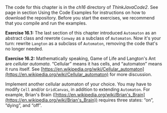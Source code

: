 The code for this chapter is in the *ch16* directory of *ThinkJavaCode2*. See page in section Using the Code Examples for instructions on how to download the repository. Before you start the exercises, we recommend that you compile and run the examples.

**Exercise 16.1:**
The last section of this chapter introduced `Automaton` as an abstract class and rewrote `Conway` as a subclass of `Automaton`. Now it's your turn: rewrite `Langton` as a subclass of `Automaton`, removing the code that's no longer needed.


**Exercise 16.2:**
Mathematically speaking, Game of Life and Langton's Ant are *cellular automata*. “Cellular” means it has cells, and “automaton” means it runs itself. See [https://en.wikipedia.org/wiki/Cellular_automaton](https://en.wikipedia.org/wiki/Cellular_automaton) for more discussion.

Implement another cellular automaton of your choice. You may have to modify `Cell` and/or `GridCanvas`, in addition to extending `Automaton`. For example, Brian's Brain ([https://en.wikipedia.org/wiki/Brian's_Brain](https://en.wikipedia.org/wiki/Brian's_Brain)) requires three states: “on”, “dying”, and “off”.